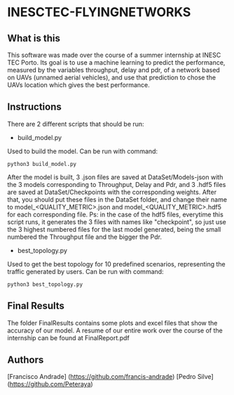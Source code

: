 # INESCTEC-FLYINGNETWORKS

## What is this
This software was made over the course of a summer internship at INESC TEC Porto. Its goal is to use a machine learning to predict the performance, measured by the variables throughput, delay and pdr, of a network based on UAVs (unnamed aerial vehicles), and use that prediction to chose the UAVs location which gives the best performance.


## Instructions
There are 2 different scripts that should be run:

- build_model.py

Used to build the model. Can be run with command:

`python3 build_model.py`

After the model is built, 3 .json files are saved at DataSet/Models-json with the 3 models corresponding to Throughput, Delay and Pdr, and 3 .hdf5 files are saved at DataSet/Checkpoints with the corresponding weights. After that, you should put these files in the DataSet folder, and change their name to model_<QUALITY_METRIC>.json and model_<QUALITY_METRIC>.hdf5 for each corresponding file.
Ps: in the case of the hdf5 files, everytime this script runs, it generates the 3 files with names like "checkpoint<NUMBER>", so just use the 3 highest numbered files for the last model generated, being the small numbered the Throughput file and the bigger the Pdr. 

- best_topology.py

Used to get the best topology for 10 predefined scenarios, representing the traffic generated by users. Can be run with command:

`python3 best_topology.py`
  
 ## Final Results
  The folder FinalResults contains some plots and excel files that show the accuracy of our model. A resume of our entire work over the course of the internship can be found at FinalReport.pdf
 
 ## Authors
 
 [Francisco Andrade] (https://github.com/francis-andrade)
 [Pedro Silve] (https://github.com/Peteraya)
  

